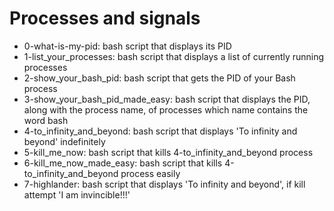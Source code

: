 # Processes and signals
* 0-what-is-my-pid: bash script that displays its PID
* 1-list_your_processes: bash script that displays a list of currently running processes
* 2-show_your_bash_pid: bash script that gets the PID of your Bash process
* 3-show_your_bash_pid_made_easy: bash script that displays the PID, along with the process name, of processes which name contains the word bash
* 4-to_infinity_and_beyond: bash script that displays 'To infinity and beyond' indefinitely
* 5-kill_me_now: bash script that kills 4-to_infinity_and_beyond process
* 6-kill_me_now_made_easy: bash script that kills 4-to_infinity_and_beyond process easily
* 7-highlander: bash script that displays 'To infinity and beyond', if kill attempt 'I am invincible!!!'

